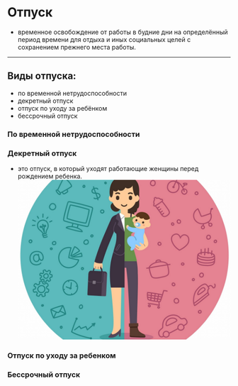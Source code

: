 # Отпуск
- временное освобождение от работы в будние дни на определённый период времени для отдыха и иных социальных целей с сохранением прежнего места работы.
---

## Виды отпуска:
* по временной нетрудоспособности
* декретный отпуск
* отпуск по уходу за ребёнком
* бессрочный отпуск

### По временной нетрудоспособности



### Декретный отпуск
- это отпуск, в который уходят работающие женщины перед рождением ребенка.
![decret](baby_woman.jpg)

### Отпуск по уходу за ребенком



### Бессрочный отпуск